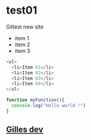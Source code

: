 # test01
Giltest new site

-  item 1
- item 2
- item 3
```javascript
<ul>
  <li>Item 01</li>
  <li>Item 02</li>
  <li>Item 03</li>
  <li>Item 04</li>
</ul>
```
```javascript
function myFunction(){
  console.log("Hello world !")
}
```
[Gilles dev](http://gilles-dev.com "Gilles dev")
----
